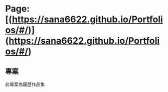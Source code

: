 # Page: [(https://sana6622.github.io/Portfolios/#/)] (https://sana6622.github.io/Portfolios/#/)



## 專案
此專案為履歷作品集


